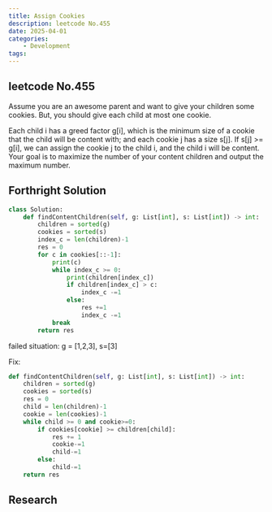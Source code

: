 ```yaml
---
title: Assign Cookies
description: leetcode No.455
date: 2025-04-01
categories:
    - Development
tags:
---
```


## leetcode No.455

Assume you are an awesome parent and want to give your children some cookies. But, you should give each child at most one cookie.

Each child i has a greed factor g[i], which is the minimum size of a cookie that the child will be content with; and each cookie j has a size s[j]. If s[j] >= g[i], we can assign the cookie j to the child i, and the child i will be content. Your goal is to maximize the number of your content children and output the maximum number.

## Forthright Solution

```py
class Solution:
    def findContentChildren(self, g: List[int], s: List[int]) -> int:
        children = sorted(g)
        cookies = sorted(s)
        index_c = len(children)-1
        res = 0
        for c in cookies[::-1]:
            print(c)
            while index_c >= 0:
                print(children[index_c])
                if children[index_c] > c:
                    index_c -=1
                else:
                    res +=1
                    index_c -=1
            break
        return res
```

failed situation:
g = [1,2,3], s=[3]


Fix:

```py
def findContentChildren(self, g: List[int], s: List[int]) -> int:
    children = sorted(g)
    cookies = sorted(s)
    res = 0
    child = len(children)-1
    cookie = len(cookies)-1
    while child >= 0 and cookie>=0:
        if cookies[cookie] >= children[child]:
            res += 1
            cookie-=1
            child-=1
        else:
            child-=1
    return res
```

## Research
